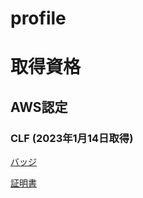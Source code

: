 # profile

# 取得資格

## AWS認定

### CLF (2023年1月14日取得)
[バッジ](https://www.credly.com/badges/dff9dcb0-4448-4827-bb3b-3d11e9730721/public_url)

[証明書](https://github.com/Shintaro-Abe/profile/blob/e0ca7673f974e0d8c69555bc17e66149cfdaf505/AWS%20Certified%20Cloud%20Practitioner%20certificate.pdf)
